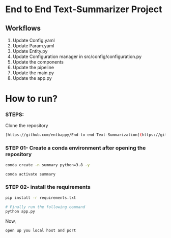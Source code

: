 # End to End Text-Summarizer Project

## Workflows

1. Update Config.yaml
2. Update Param.yaml
3. Update Entity.py
4. Update Configuration manager in src/config/configuration.py
5. Update the components 
6. Update the pipeline
7. Update the main.py
8. Update the app.py

# How to run?
### STEPS:

Clone the repository

```bash
[https://github.com/entbappy/End-to-end-Text-Summarization](https://github.com/Anuj020/Text-Summarizer)
```
### STEP 01- Create a conda environment after opening the repository

```bash
conda create -n summary python=3.8 -y
```

```bash
conda activate summary
```


### STEP 02- install the requirements
```bash
pip install -r requirements.txt
```


```bash
# Finally run the following command
python app.py
```

Now,
```bash
open up you local host and port
```

